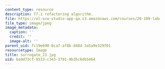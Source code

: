 ```yaml
---
content_type: resource
description: T7.1 refactoring algorithm.
file: https://ol-ocw-studio-app-qa.s3.amazonaws.com/courses/20-109-laboratory-fundamentals-in-biological-engineering-fall-2007/ba9d73cf9533c34337919b35c6db5464_surrogate_13.jpg
file_type: image/jpeg
image_metadata:
  caption: ''
  credit: ''
  image-alt: ''
parent_uid: fc19e690-0ca7-af8b-d48d-3a5a9e329f01
resourcetype: Image
title: surrogate_13.jpg
uid: ba9d73cf-9533-c343-3791-9b35c6db5464
---
```


